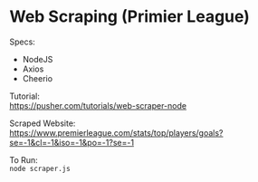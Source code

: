# Web Scraping (Primier League)

Specs:
- NodeJS
- Axios
- Cheerio

Tutorial:          
https://pusher.com/tutorials/web-scraper-node

Scraped Website:      
https://www.premierleague.com/stats/top/players/goals?se=-1&cl=-1&iso=-1&po=-1?se=-1

To Run:        
```node scraper.js```
